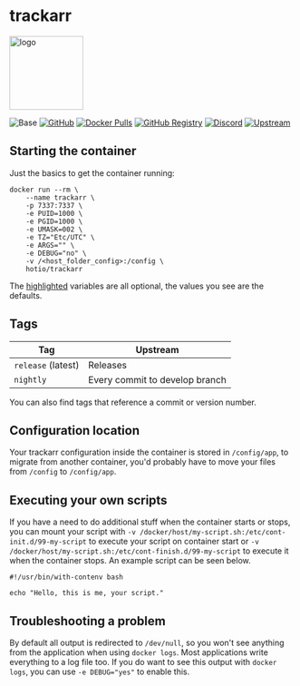 # trackarr

<img src="https://hotio.dev/img/trackarr.png" alt="logo" height="130" width="130">

![Base](https://img.shields.io/badge/base-alpine-blue)
[![GitHub](https://img.shields.io/badge/source-github-lightgrey)](https://github.com/hotio/docker-trackarr)
[![Docker Pulls](https://img.shields.io/docker/pulls/hotio/trackarr)](https://hub.docker.com/r/hotio/trackarr)
[![GitHub Registry](https://img.shields.io/badge/registry-ghcr.io-blue)](https://github.com/users/hotio/packages/container/package/trackarr)
[![Discord](https://img.shields.io/discord/610068305893523457?color=738ad6&label=discord&logo=discord&logoColor=white)](https://discord.gg/3SnkuKp)
[![Upstream](https://img.shields.io/badge/upstream-project-yellow)](https://gitlab.com/cloudb0x/trackarr)

## Starting the container

Just the basics to get the container running:

```shell hl_lines="4 5 6 7 8 9"
docker run --rm \
    --name trackarr \
    -p 7337:7337 \
    -e PUID=1000 \
    -e PGID=1000 \
    -e UMASK=002 \
    -e TZ="Etc/UTC" \
    -e ARGS="" \
    -e DEBUG="no" \
    -v /<host_folder_config>:/config \
    hotio/trackarr
```

The [highlighted](https://hotio.dev/containers/trackarr) variables are all optional, the values you see are the defaults.

## Tags

| Tag                | Upstream                       |
| -------------------|--------------------------------|
| `release` (latest) | Releases                       |
| `nightly`          | Every commit to develop branch |

You can also find tags that reference a commit or version number.

## Configuration location

Your trackarr configuration inside the container is stored in `/config/app`, to migrate from another container, you'd probably have to move your files from `/config` to `/config/app`.

## Executing your own scripts

If you have a need to do additional stuff when the container starts or stops, you can mount your script with `-v /docker/host/my-script.sh:/etc/cont-init.d/99-my-script` to execute your script on container start or `-v /docker/host/my-script.sh:/etc/cont-finish.d/99-my-script` to execute it when the container stops. An example script can be seen below.

```shell
#!/usr/bin/with-contenv bash

echo "Hello, this is me, your script."
```

## Troubleshooting a problem

By default all output is redirected to `/dev/null`, so you won't see anything from the application when using `docker logs`. Most applications write everything to a log file too. If you do want to see this output with `docker logs`, you can use `-e DEBUG="yes"` to enable this.
